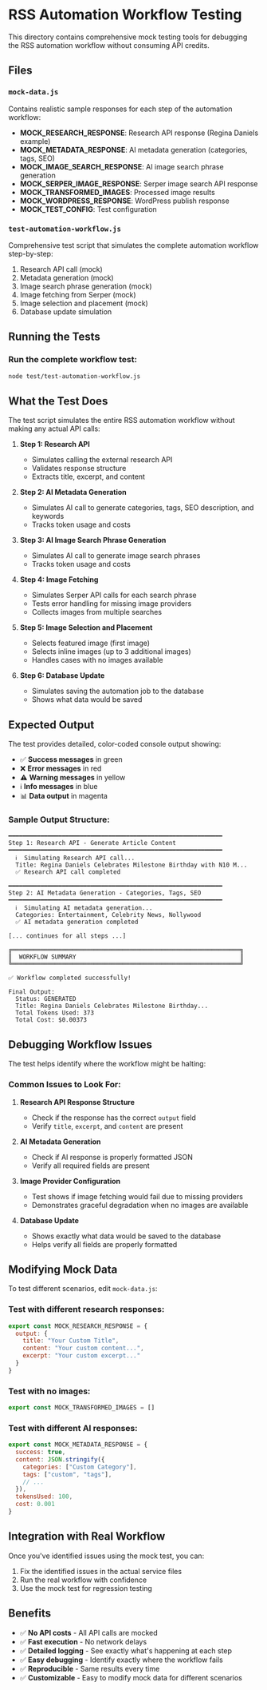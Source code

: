 # RSS Automation Workflow Testing

This directory contains comprehensive mock testing tools for debugging the RSS automation workflow without consuming API credits.

## Files

### `mock-data.js`
Contains realistic sample responses for each step of the automation workflow:
- **MOCK_RESEARCH_RESPONSE**: Research API response (Regina Daniels example)
- **MOCK_METADATA_RESPONSE**: AI metadata generation (categories, tags, SEO)
- **MOCK_IMAGE_SEARCH_RESPONSE**: AI image search phrase generation
- **MOCK_SERPER_IMAGE_RESPONSE**: Serper image search API response
- **MOCK_TRANSFORMED_IMAGES**: Processed image results
- **MOCK_WORDPRESS_RESPONSE**: WordPress publish response
- **MOCK_TEST_CONFIG**: Test configuration

### `test-automation-workflow.js`
Comprehensive test script that simulates the complete automation workflow step-by-step:
1. Research API call (mock)
2. Metadata generation (mock)
3. Image search phrase generation (mock)
4. Image fetching from Serper (mock)
5. Image selection and placement (mock)
6. Database update simulation

## Running the Tests

### Run the complete workflow test:
```bash
node test/test-automation-workflow.js
```

## What the Test Does

The test script simulates the entire RSS automation workflow without making any actual API calls:

1. **Step 1: Research API**
   - Simulates calling the external research API
   - Validates response structure
   - Extracts title, excerpt, and content

2. **Step 2: AI Metadata Generation**
   - Simulates AI call to generate categories, tags, SEO description, and keywords
   - Tracks token usage and costs

3. **Step 3: AI Image Search Phrase Generation**
   - Simulates AI call to generate image search phrases
   - Tracks token usage and costs

4. **Step 4: Image Fetching**
   - Simulates Serper API calls for each search phrase
   - Tests error handling for missing image providers
   - Collects images from multiple searches

5. **Step 5: Image Selection and Placement**
   - Selects featured image (first image)
   - Selects inline images (up to 3 additional images)
   - Handles cases with no images available

6. **Step 6: Database Update**
   - Simulates saving the automation job to the database
   - Shows what data would be saved

## Expected Output

The test provides detailed, color-coded console output showing:

- ✅ **Success messages** in green
- ❌ **Error messages** in red
- ⚠️  **Warning messages** in yellow
- ℹ️  **Info messages** in blue
- 📊 **Data output** in magenta

### Sample Output Structure:

```
━━━━━━━━━━━━━━━━━━━━━━━━━━━━━━━━━━━━━━━━━━━━━━━━━━━━━━━━━━━━
Step 1: Research API - Generate Article Content
━━━━━━━━━━━━━━━━━━━━━━━━━━━━━━━━━━━━━━━━━━━━━━━━━━━━━━━━━━━━
  ℹ️  Simulating Research API call...
  Title: Regina Daniels Celebrates Milestone Birthday with N10 M...
  ✅ Research API call completed

━━━━━━━━━━━━━━━━━━━━━━━━━━━━━━━━━━━━━━━━━━━━━━━━━━━━━━━━━━━━
Step 2: AI Metadata Generation - Categories, Tags, SEO
━━━━━━━━━━━━━━━━━━━━━━━━━━━━━━━━━━━━━━━━━━━━━━━━━━━━━━━━━━━━
  ℹ️  Simulating AI metadata generation...
  Categories: Entertainment, Celebrity News, Nollywood
  ✅ AI metadata generation completed

[... continues for all steps ...]

╔════════════════════════════════════════════════════════════════╗
║  WORKFLOW SUMMARY                                              ║
╚════════════════════════════════════════════════════════════════╝

✅ Workflow completed successfully!

Final Output:
  Status: GENERATED
  Title: Regina Daniels Celebrates Milestone Birthday...
  Total Tokens Used: 373
  Total Cost: $0.00373
```

## Debugging Workflow Issues

The test helps identify where the workflow might be halting:

### Common Issues to Look For:

1. **Research API Response Structure**
   - Check if the response has the correct `output` field
   - Verify `title`, `excerpt`, and `content` are present

2. **AI Metadata Generation**
   - Check if AI response is properly formatted JSON
   - Verify all required fields are present

3. **Image Provider Configuration**
   - Test shows if image fetching would fail due to missing providers
   - Demonstrates graceful degradation when no images are available

4. **Database Update**
   - Shows exactly what data would be saved to the database
   - Helps verify all fields are properly formatted

## Modifying Mock Data

To test different scenarios, edit `mock-data.js`:

### Test with different research responses:
```javascript
export const MOCK_RESEARCH_RESPONSE = {
  output: {
    title: "Your Custom Title",
    content: "Your custom content...",
    excerpt: "Your custom excerpt..."
  }
}
```

### Test with no images:
```javascript
export const MOCK_TRANSFORMED_IMAGES = []
```

### Test with different AI responses:
```javascript
export const MOCK_METADATA_RESPONSE = {
  success: true,
  content: JSON.stringify({
    categories: ["Custom Category"],
    tags: ["custom", "tags"],
    // ...
  }),
  tokensUsed: 100,
  cost: 0.001
}
```

## Integration with Real Workflow

Once you've identified issues using the mock test, you can:

1. Fix the identified issues in the actual service files
2. Run the real workflow with confidence
3. Use the mock test for regression testing

## Benefits

- ✅ **No API costs** - All API calls are mocked
- ✅ **Fast execution** - No network delays
- ✅ **Detailed logging** - See exactly what's happening at each step
- ✅ **Easy debugging** - Identify exactly where the workflow fails
- ✅ **Reproducible** - Same results every time
- ✅ **Customizable** - Easy to modify mock data for different scenarios
